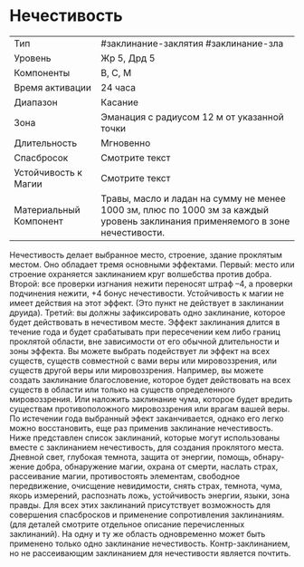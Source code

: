 
# Нечестивость

|                        |                                                                                                                                |
| ---------------------- | ------------------------------------------------------------------------------------------------------------------------------ |
| Тип                    | #заклинание-заклятия #заклинание-зла                                                                                           | 
| Уровень                | Жр 5, Дрд 5                                                                                                                    |
| Компоненты             | В, С, М                                                                                                                        |
| Время активации        | 24 часа                                                                                                                        |
| Диапазон               | Касание                                                                                                                        |
| Зона                   | Эманация с радиусом 12 м от указанной точки                                                                                    |
| Длительность           | Мгновенно                                                                                                                      |
| Спасбросок             | Смотрите текст                                                                                                                 |
| Устойчивость к Магии   | Смотрите текст                                                                                                                 |
| Материальный Компонент | Травы, масло и ладан на сумму не менее 1000 зм, плюс по 1000 зм за каждый уровень заклинания применяемого в зоне нечестивости. |

Нечестивость делает выбранное место, строение, здание проклятым местом. Оно обладает тремя основными эффектами.
Первый: место или строение охраняется заклинанием круг волшебства против добра.
Второй: все проверки изгнания нежити переносят штраф –4, а проверки подчинения нежити, +4 бонус нечестивости. Устойчивость к магии не имеет действия на этот эффект. (Это пункт не
действует в заклинании друида).
Третий: вы должны зафиксировать одно заклинание, которое будет действовать в нечестивом месте. Эффект заклинания длится в течение года и будет срабатывать при пересечении кем либо границ проклятой области, вне зависимости от его обычной длительности и зоны эффекта. Вы можете выбрать подействует ли эффект на всех существ, существ совместной с вами веры или мировоззрения, или существ другой веры или мировоззрения. Например, вы можете создать заклинание благословение, которое будет действовать на всех существ в области или только на существ определенного мировоззрения. Или наложить заклинание чума, которое будет вредить существам противоположного мировоззрения или врагам вашей веры. По истечении года выбранный эфект заканчивается, однако его легко можно восстановить, еще раз применив заклинание нечестивость.
Ниже представлен список заклинаний, которые могут использованы вместе с заклинанием нечестивость, для создания проклятого места. Дневной свет, глубокая темнота, защита от энергии, помощь, обнару-жение добра, обнаружение магии, охрана от смерти, наслать страх, рассеивание магии, противостоять элементам, свободное передвижение, очисщение невидимости, снять страх, темнота, чума, якорь измерений, распознать ложь, устойчивость энергии, языки, зона правды. Для всех этих заклинаний присутствует возможность для совершения спасбросков и применение сопротивления заклинаниям. (для деталей смотрите отдельное описание перечисленных заклинаний). На одну и ту же область одновременно может быть применено только одно заклинание нечестивость. Контр-заклинанием, но не рассеивающим заклинанием для нечестивости является почтить.